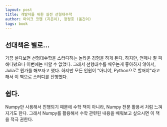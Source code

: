 ```yaml
---
layout: post
title: 개발자를 위한 실전 선형대수학
author: 마이크 코헨 (지은이), 장정호 (옮긴이)
tags: book
---
```


## 선대책은 별로...

가끔 살다보면 선형대수학을 스터디하는 놀라운 경험을 하게 된다. 하지만, 언제나 잘 피해다녔으나 이번에는 피할 수 없었다. 그래서 선형대수를 배우는게 좋아하지 않아서, Julia로 뭔가를 해보자고 했다. 하지만 모든 인원이 "아니야, Python으로 할꺼야"라고 해서 이 책으로 스터디를 진행했다.

## 쉽다.

Numpy만 사용해서 진행되기 때문에 수학 책이 아니라, Numpy 전문 활용서 처럼 느껴지기도 한다. 그래서 Numpy를 활용해서 수학 관련된 내용을 배워보고 싶으시면 이 책을 적극 권한다.
